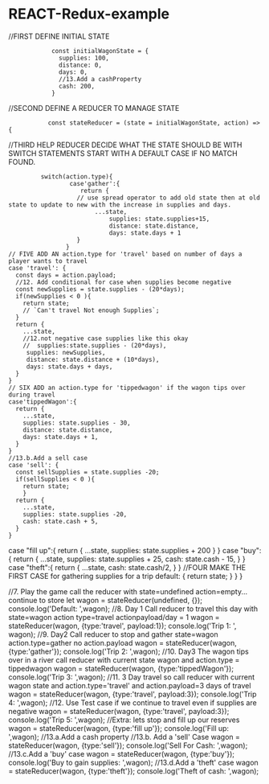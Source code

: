 # REACT-Redux-example

//FIRST DEFINE INITIAL STATE
     
                const initialWagonState = {
                  supplies: 100,
                  distance: 0,
                  days: 0,
                  //13.Add a cashProperty
                  cash: 200,
                }

//SECOND DEFINE A REDUCER TO MANAGE STATE

               const stateReducer = (state = initialWagonState, action) => {
               
//THIRD HELP REDUCER DECIDE WHAT THE STATE SHOULD BE WITH SWITCH STATEMENTS START WITH  A DEFAULT CASE IF NO MATCH FOUND.

           	 switch(action.type){
                  	 case'gather':{
                     	return {
        	           // use spread operator to add old state then at old state to update to new with the increase in supplies and days.
                       		...state,
                         	 	supplies: state.supplies+15,
                          		distance: state.distance,
                          		days: state.days + 1
           		       }
       	            }
    // FIVE ADD AN action.type for 'travel' based on number of days a player wants to travel
    case 'travel': {
      const days = action.payload;
      //12. Add conditional for case when supplies become negative
      const newSupplies = state.supplies - (20*days);
      if(newSupplies < 0 ){
        return state;
        // `Can't travel Not enough Supplies`;
      } 
      return {
        ...state,
        //12.not negative case supplies like this okay
        //  supplies:state.supplies - (20*days),
         supplies: newSupplies,
         distance: state.distance + (10*days),
         days: state.days + days,
      }
    }
    // SIX ADD an action.type for 'tippedwagon' if the wagon tips over during travel
    case'tippedWagon':{
      return {
        ...state,
        supplies: state.supplies - 30,
        distance: state.distance,
        days: state.days + 1,
      }
    }
    //13.b.Add a sell case
    case 'sell': {
      const sellSupplies = state.supplies -20;
      if(sellSupplies < 0 ){ 
        return state;
        }
      return {
        ...state,
        supplies: state.supplies -20,
        cash: state.cash + 5,
      }
    }
  case "fill up":{
    return {
      ...state,
      supplies: state.supplies + 200
    }
  }
  case "buy":{
    return {
      ...state,
      supplies: state.supplies + 25,
      cash: state.cash - 15,
    }
  }
  case "theft":{
    return {
      ...state,
      cash: state.cash/2,
    }
  }
      //FOUR MAKE THE FIRST CASE for gathering supplies for a trip
default: {
      	return state;
   	 }
  }
}

//7. Play the game call the reducer with state=undefined action=empty... continue to store 				let wagon = stateReducer(undefined, {});                                               	               console.log('Default: ',wagon);
//8. Day 1 Call reducer to travel this day with state=wagon action type=travel actionpayload/day = 1    			wagon = stateReducer(wagon, {type:'travel', payload:1});             		               console.log('Trip 1: ', wagon);
//9. Day2 Call reducer to stop and gather state=wagon action.type=gather no action.payload      				wagon = stateReducer(wagon, {type:'gather'});          	                                            console.log('Trip 2: ',wagon);
//10. Day3 The wagon tips over in a river call reducer with current state wagon and action.type = tippedwagon		 wagon = stateReducer(wagon, {type:'tippedWagon'});				 console.log('Trip 3: ',wagon);
//11. 3 Day travel so call reducer with current wagon state and action.type='travel' and action.payload=3 days of travel 	wagon = stateReducer(wagon, {type:'travel', payload:3});			console.log('Trip 4: ',wagon);
//12. Use Test case if we continue to travel even if supplies are negative 							wagon = stateReducer(wagon, {type:'travel', payload:3});			console.log('Trip 5: ',wagon);
//Extra: lets stop and fill up our reserves 										wagon = stateReducer(wagon, {type:'fill up'});					console.log('Fill up: ',wagon);
//13.a.Add a cash property
//13.b. Add a 'sell' Case		 wagon = stateReducer(wagon, {type:'sell'});							console.log('Sell For Cash: ',wagon);
//13.c.Add a 'buy' case  		wagon = stateReducer(wagon, {type:'buy'});							console.log('Buy to gain supplies: ',wagon);
//13.d.Add a 'theft' case		wagon = stateReducer(wagon, {type:'theft'});							console.log('Theft of cash: ',wagon);

